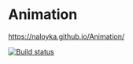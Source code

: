 # Animation

https://naloyka.github.io/Animation/

[![Build status](https://ci.appveyor.com/api/projects/status/nnotfyl1vssfo0mu?svg=true)](https://ci.appveyor.com/project/Naloyka/animation)

